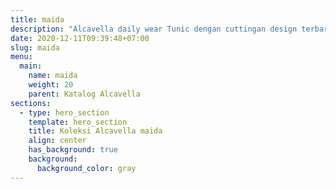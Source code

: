 ```yaml
---
title: maida
description: "Alcavella daily wear Tunic dengan cuttingan design terbaru tekstur serat yang lembut dan nyaman, elegant dan tetap classy dengan aksen ruffle di bagian tangan, aksen tali kerut di bagian pinggang, membuat kamu terlihat lebih stylish."
date: 2020-12-11T09:39:48+07:00
slug: maida
menu:
  main:
    name: maida
    weight: 20
    parent: Katalog Alcavella
sections:
  - type: hero_section
    template: hero_section
    title: Koleksi Alcavella maida
    align: center
    has_background: true
    background:
      background_color: gray
---
```


